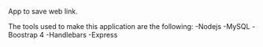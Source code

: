 App to save web link.

The tools used to make this application are the following:
-Nodejs
-MySQL
-Boostrap 4
-Handlebars
-Express

